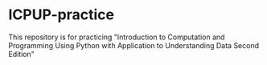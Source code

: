 # ICPUP-practice
This repository is for practicing "Introduction to Computation and Programming Using Python with Application to  Understanding Data Second Edition"

